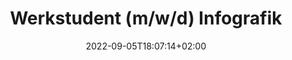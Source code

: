 ---
# Title to be displayed with a short description (max. 110 characters)
title: "Werkstudent (m/w/d) Infografik"
date: 2022-09-05T18:07:14+02:00
expirydate: 2022-10-05
draft: false
sitemap_exclude: true
# Name of the company (with department if you want) (e.g. "Wikimedia Foundation, Technology")
place: "Süddeutsche Zeitung, München"
# Date when the job will start; leave out if starting is flexible; afterwards the listing will disappear (date format "2020-02-02" YYYY-MM-DD)
start: "2022-09-05"
# Direct link to the job offering (e.g. "https://boards.greenhouse.io/wikimedia/jobs/2083317?gh_src=fd611a951")
link: "https://jobs.swmh.de/Vacancies/3583/Description/1"
---